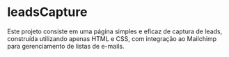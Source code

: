 # leadsCapture
Este projeto consiste em uma página simples e eficaz de captura de leads, construída utilizando apenas HTML e CSS, com integração ao Mailchimp para gerenciamento de listas de e-mails.
